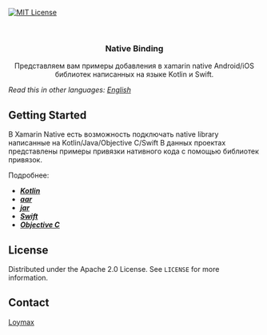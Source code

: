 <!-- PROJECT SHIELDS -->
<!--
*** I'm using markdown "reference style" links for readability.
*** Reference links are enclosed in brackets [ ] instead of parentheses ( ).
*** See the bottom of this document for the declaration of the reference variables
*** for contributors-url, forks-url, etc. This is an optional, concise syntax you may use.
*** https://www.markdownguide.org/basic-syntax/#reference-style-links
-->
[![MIT License][license-shield]][license-url]

<!-- PROJECT LOGO -->
<br />
<p align="center">
  <h3 align="center">Native Binding</h3>
  <p align="center">
    Представляем вам примеры добавления в xamarin native Android/iOS библиотек написанных на языке Kotlin и Swift.
  </p>
</p>

*Read this in other languages: [English](README.md)*

<!-- GETTING STARTED -->
## Getting Started
В Xamarin Native есть возможность подключать native library написанные на Kotlin/Java/Objective C/Swift 
В данных проектах представлены примеры привязки нативного кода с помощью библиотек привязок.

Подробнее:
* ***[Kotlin](https://docs.microsoft.com/ru-ru/xamarin/android/platform/binding-kotlin-library/)***
* ***[aar](https://docs.microsoft.com/ru-ru/xamarin/android/platform/binding-java-library/binding-an-aar)***
* ***[jar](https://docs.microsoft.com/ru-ru/xamarin/android/platform/binding-java-library/binding-a-jar)***
* ***[Swift](https://docs.microsoft.com/ru-ru/xamarin/ios/platform/binding-swift/)***
* ***[Objective C](https://docs.microsoft.com/ru-ru/xamarin/ios/platform/binding-objective-c/walkthrough?tabs=windows)***

<!-- LICENSE -->
## License

Distributed under the Apache 2.0 License. See `LICENSE` for more information.

<!-- CONTACT -->
## Contact

[Loymax](https://loymax.io/en/)

<!-- MARKDOWN LINKS & IMAGES -->
<!-- https://www.markdownguide.org/basic-syntax/#reference-style-links -->
[license-shield]: https://img.shields.io/badge/License-Apache%202.0-blue.svg
[license-url]: https://github.com/loymax/mobile-app-sample/blob/master/LICENSE